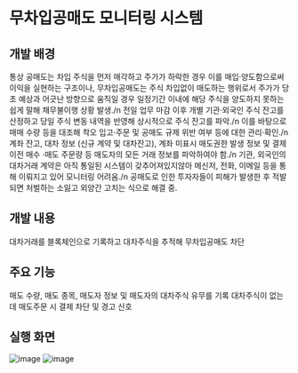 # 무차입공매도 모니터링 시스템

## 개발 배경
통상 공매도는 차입 주식을 먼저 매각하고 주가가 하락한 경우 이를 매입·양도함으로써 이익을 실현하는 구조이나, 무차입공매도는 주식 차입없이 매도하는 행위로서 주가가 당초 예상과 어긋난 방향으로 움직일 경우 일정기간 이내에 해당 주식을 양도하지 못하는 쉽게 말해 채무불이행 상황 발생./n
전일 업무 마감 이후 개별 기관·외국인 주식 잔고를 산정하고 당일 주식 변동 내역을 반영해 상시적으로 주식 잔고를 파악./n
이를 바탕으로 매매 수량 등을 대조해 착오 입고·주문 및 공매도 규제 위반 여부 등에 대한 관리·확인./n
계좌 잔고, 대차 정보 (신규 계약 및 대차잔고), 계좌 미표시 매도권한 발생 정보 및 결제 이전 매수 ·매도 주문량 등 매도자의 모든 거래 정보를 파악하여야 함./n
기관, 외국인의 대차거래 계약은 아직 통일된 시스템이 갖추어져있지않아 메신저, 전화, 이메일 등을 통해 이뤄지고 있어 모니터링 어려움./n
공매도로 인한 투자자들이 피해가 발생한 후 적발되면 처벌하는 소잃고 외양간 고치는 식으로 해결 중.

## 개발 내용
대차거래를 블록체인으로 기록하고 대차주식을 추적해 무차입공매도 차단

## 주요 기능
매도 수량, 매도 종목, 매도자 정보 및 매도자의 대차주식 유무를 기록
대차주식이 없는데 매도주문 시 결제 차단 및 경고 신호

## 실행 화면
![image](https://user-images.githubusercontent.com/24906028/173171886-bbdfecb3-5cca-4b15-a24b-2e7b4cdd46a7.png)
![image](https://user-images.githubusercontent.com/24906028/173171889-d1cc2f65-8ce6-4ba7-b076-c74ef0414098.png)


